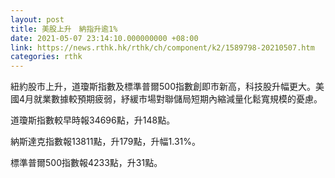 ```yaml
---
layout: post
title: 美股上升　納指升逾1%
date: 2021-05-07 23:14:10.000000000 +08:00
link: https://news.rthk.hk/rthk/ch/component/k2/1589798-20210507.htm
categories: rthk
---
```


紐約股市上升，道瓊斯指數及標準普爾500指數創即市新高，科技股升幅更大。美國4月就業數據較預期疲弱，紓緩市場對聯儲局短期內縮減量化鬆寬規模的憂慮。

道瓊斯指數較早時報34696點，升148點。

納斯達克指數報13811點，升179點，升幅1.31%。

標準普爾500指數報4233點，升31點。
